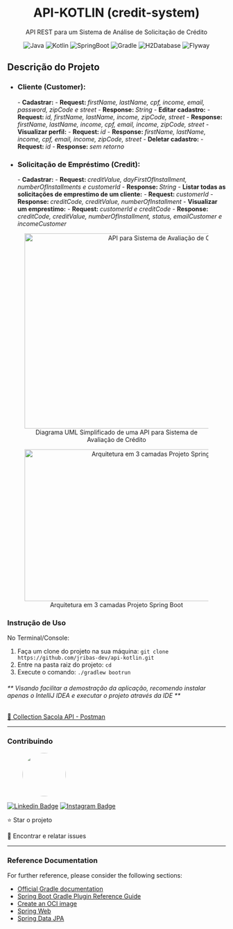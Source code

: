 <h1 style="text-align: center">API-KOTLIN (credit-system)</h1>

<p style="text-align: center">API REST para um Sistema de Análise de Solicitação de Crédito</p>

<div style="text-align: center">

![Java](https://img.shields.io/badge/Java-v17-blue.svg "Java")
![Kotlin](https://img.shields.io/badge/Kotlin-v1.7.22-purple.svg "Kotlin")
![SpringBoot](https://img.shields.io/badge/Spring%20Boot-v3.1.0-brightgreen.svg "Spring")
![Gradle](https://img.shields.io/badge/Gradle-v7.6.1-lightgreen.svg "Gradle")
![H2Database](https://img.shields.io/badge/H2-v2.1.214-darkblue.svg "H2 Database")
![Flyway](https://img.shields.io/badge/Flyway-v9.19.1-red.svg "Flyway")

</div>

## Descrição do Projeto

- <h3>Cliente (Customer):</h3>
  - <strong>Cadastrar:</strong>
    - <strong>Request: </strong><em>firstName, lastName, cpf, income, email, password, zipCode e street</em>
    - <strong>Response: </strong><em>String</em>
  - <strong>Editar cadastro:</strong>
    - <strong>Request: </strong><em>id, firstName, lastName, income, zipCode, street</em>
    - <strong>Response: </strong><em>firstName, lastName, income, cpf, email, income, zipCode, street</em>
  - <strong>Visualizar perfil:</strong>
    - <strong>Request: </strong> <em>id</em>
    - <strong>Response: </strong><em>firstName, lastName, income, cpf, email, income, zipCode, street</em>
  - <strong>Deletar cadastro:</strong>
    - <strong>Request: </strong><em>id</em>
    - <strong>Response: </strong><em>sem retorno</em>

- <h3>Solicitação de Empréstimo (Credit):</h3>
  - <strong>Cadastrar:</strong>
    - <strong>Request: </strong><em>creditValue, dayFirstOfInstallment, numberOfInstallments e customerId</em>
    - <strong>Response: </strong><em>String</em>
  - <strong>Listar todas as solicitações de emprestimo de um cliente:</strong>
    - <strong>Request: </strong><em>customerId</em>
    - <strong>Response: </strong><em>creditCode, creditValue, numberOfInstallment</em>
  - <strong>Visualizar um emprestimo:</strong>
    - <strong>Request: </strong><em>customerId e creditCode</em>
    - <strong>Response: </strong><em>creditCode, creditValue, numberOfInstallment, status, emailCustomer e incomeCustomer</em>

<figure>
<p style="text-align: center">
  <img src="https://i.imgur.com/7phya16.png" height="450" width="650" alt="API para Sistema de Avaliação de Créditos"/><br>
  Diagrama UML Simplificado de uma API para Sistema de Avaliação de Crédito
</p>
</figure>
<figure>
<p style="text-align: center">
  <img src="https://i.imgur.com/1Ea5PH3.png" height="350" width="600" alt="Arquitetura em 3 camadas Projeto Spring Boot"/><br>
  Arquitetura em 3 camadas Projeto Spring Boot
</p>
</figure>

<h3>Instrução de Uso</h3>
<p>No Terminal/Console:</p>
<ol>
	<li>Faça um clone do projeto na sua máquina: <code>git clone https://github.com/jribas-dev/api-kotlin.git</code></li>
	<li>Entre na pasta raiz do projeto: <code>cd </code></li> 
	<li>Execute o comando: <code>./gradlew bootrun</code></li>
</ol>

<h6>** Visando facilitar a demostração da aplicação, recomendo instalar apenas o IntelliJ IDEA e executar o projeto através da IDE **</h6>

<a href="https://drive.google.com/file/d/1wxwioDHS1sKFPq4G7b24tVZb-XMnoj-l/view?usp=share_link">🚀 Collection Sacola API - Postman</a>

---

### Contribuindo

<img style="border-radius: 50%; margin-left: 35px;" src="https://avatars.githubusercontent.com/u/105611273?v=4" width="100px;" alt=""/></img>

[![Linkedin Badge](https://img.shields.io/badge/-Joao%20Ribas-blue?style=flat-square&logo=Linkedin&logoColor=white&link=https://www.linkedin.com/in/jribas-dev/)](https://www.linkedin.com/in/jribas-dev/)
[![Instagram Badge](https://img.shields.io/badge/-Instagram-c14438?style=flat-square&logo=Instagram&logoColor=white&link=https://www.instagram.com/joao.ribas.real/)](https://www.instagram.com/joao.ribas.real/)

⭐ Star o projeto

🐛 Encontrar e relatar issues

---

### Reference Documentation

For further reference, please consider the following sections:

* [Official Gradle documentation](https://docs.gradle.org)
* [Spring Boot Gradle Plugin Reference Guide](https://docs.spring.io/spring-boot/docs/3.1.0/gradle-plugin/reference/html/)
* [Create an OCI image](https://docs.spring.io/spring-boot/docs/3.1.0/gradle-plugin/reference/html/#build-image)
* [Spring Web](https://docs.spring.io/spring-boot/docs/3.1.0/reference/htmlsingle/#web)
* [Spring Data JPA](https://docs.spring.io/spring-boot/docs/3.1.0/reference/htmlsingle/#data.sql.jpa-and-spring-data)
